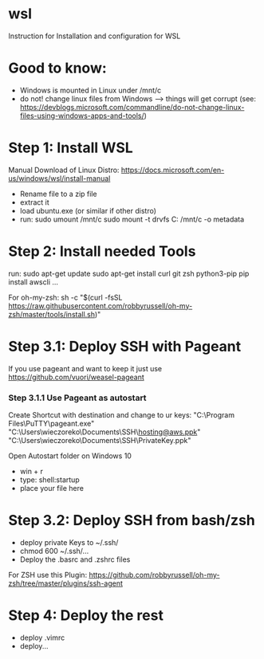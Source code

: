# wsl
Instruction for Installation and configuration for WSL

# Good to know:
- Windows is mounted in Linux under /mnt/c
- do not! change linux files from Windows --> things will get corrupt (see: https://devblogs.microsoft.com/commandline/do-not-change-linux-files-using-windows-apps-and-tools/)

# Step 1: Install WSL

Manual Download of Linux Distro: https://docs.microsoft.com/en-us/windows/wsl/install-manual
- Rename file to a zip file
- extract it
- load ubuntu.exe (or similar if other distro)
- run: 
sudo umount /mnt/c
sudo mount -t drvfs C: /mnt/c -o metadata


# Step 2: Install needed Tools
run: 
sudo apt-get update
sudo apt-get install curl git zsh python3-pip
pip install awscli ...

For oh-my-zsh:
sh -c "$(curl -fsSL https://raw.githubusercontent.com/robbyrussell/oh-my-zsh/master/tools/install.sh)"

# Step 3.1: Deploy SSH with Pageant 
If you use pageant and want to keep it just use https://github.com/vuori/weasel-pageant

### Step 3.1.1 Use Pageant as autostart
Create Shortcut with destination and change to ur keys:
"C:\Program Files\PuTTY\pageant.exe" "C:\Users\wieczoreko\Documents\SSH\hosting@aws.ppk" "C:\Users\wieczoreko\Documents\SSH\PrivateKey.ppk"

Open Autostart folder on Windows 10
- win + r
- type: shell:startup
- place your file here

# Step 3.2: Deploy SSH from bash/zsh
- deploy private Keys to ~/.ssh/
- chmod 600 ~/.ssh/...
- Deploy the .basrc and .zshrc files


For ZSH use this Plugin: 
https://github.com/robbyrussell/oh-my-zsh/tree/master/plugins/ssh-agent

# Step 4: Deploy the rest
- deploy .vimrc
-  deploy...



